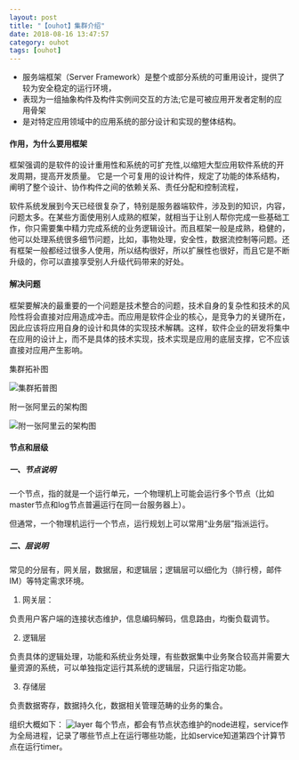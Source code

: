 ```yaml
---
layout: post
title: "【ouhot】集群介绍"
date: 2018-08-16 13:47:57
category: ouhot
tags: [ouhot]
---
```


- 服务端框架（Server Framework）是整个或部分系统的可重用设计，提供了较为安全稳定的运行环境，
- 表现为一组抽象构件及构件实例间交互的方法;它是可被应用开发者定制的应用骨架
- 是对特定应用领域中的应用系统的部分设计和实现的整体结构。
<!-- more -->  

#### 作用，为什么要用框架

框架强调的是软件的设计重用性和系统的可扩充性,以缩短大型应用软件系统的开发周期，提高开发质量。
它是一个可复用的设计构件，规定了功能的体系结构，阐明了整个设计、协作构件之间的依赖关系、责任分配和控制流程，

软件系统发展到今天已经很复杂了，特别是服务器端软件，涉及到的知识，内容，问题太多。在某些方面使用别人成熟的框架，就相当于让别人帮你完成一些基础工作，你只需要集中精力完成系统的业务逻辑设计。而且框架一般是成熟，稳健的，他可以处理系统很多细节问题，比如，事物处理，安全性，数据流控制等问题。还有框架一般都经过很多人使用，所以结构很好，所以扩展性也很好，而且它是不断升级的，你可以直接享受别人升级代码带来的好处。

#### 解决问题

框架要解决的最重要的一个问题是技术整合的问题，技术自身的复杂性和技术的风险性将会直接对应用造成冲击。而应用是软件企业的核心，是竞争力的关键所在，因此应该将应用自身的设计和具体的实现技术解耦。这样，软件企业的研发将集中在应用的设计上，而不是具体的技术实现，技术实现是应用的底层支撑，它不应该直接对应用产生影响。

集群拓补图

![集群拓普图](/assets/server_ouhot_1.png)

附一张阿里云的架构图

![附一张阿里云的架构图](/assets/server_aly_1.png)

#### 节点和层级

##### 一、节点说明
一个节点，指的就是一个运行单元，一个物理机上可能会运行多个节点（比如master节点和log节点普遍运行在同一台服务器上）。

但通常，一个物理机运行一个节点，运行规划上可以常用“业务层”指派运行。

##### 二、层说明
常见的分层有，网关层，数据层，和逻辑层；逻辑层可以细化为（排行榜，邮件IM）等特定需求环境。

1. 网关层：

负责用户客户端的连接状态维护，信息编码解码，信息路由，均衡负载调节。

2. 逻辑层

负责具体的逻辑处理，功能和系统业务处理，有些数据集中业务聚合较高并需要大量资源的系统，可以单独指定运行其系统的逻辑层，只运行指定功能。

3. 存储层

负责数据寄存，数据持久化，数据相关管理范畴的业务的集合。

组织大概如下：
![layer](/assets/layer.png)
每个节点，都会有节点状态维护的node进程，service作为全局进程，记录了哪些节点上在运行哪些功能，比如service知道第四个计算节点在运行timer。
